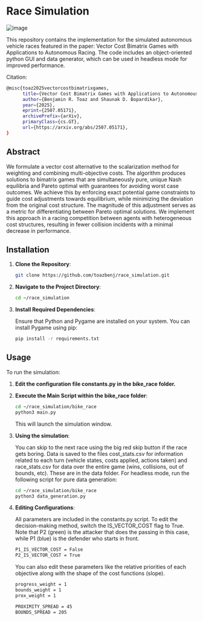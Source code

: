 # Race Simulation 
 
![image](race_demo4.GIF)

This repository contains the implementation for the simulated autonomous vehicle races featured in the paper: Vector Cost Bimatrix Games with Applications to Autonomous Racing. The code includes an object-oriented python GUI and data generator, which can be used in headless mode for improved performance. 

Citation:
```bash
@misc{toaz2025vectorcostbimatrixgames,
      title={Vector Cost Bimatrix Games with Applications to Autonomous Racing}, 
      author={Benjamin R. Toaz and Shaunak D. Bopardikar},
      year={2025},
      eprint={2507.05171},
      archivePrefix={arXiv},
      primaryClass={cs.GT},
      url={https://arxiv.org/abs/2507.05171}, 
}
```

## Abstract

We formulate a vector cost alternative to the scalarization method for weighting and
combining multi-objective costs. The algorithm produces solutions to bimatrix games that are
simultaneously pure, unique Nash equilibria and Pareto optimal with guarantees for avoiding
worst case outcomes. We achieve this by enforcing exact potential game constraints to guide
cost adjustments towards equilibrium, while minimizing the deviation from the original cost
structure. The magnitude of this adjustment serves as a metric for differentiating between
Pareto optimal solutions. We implement this approach in a racing competition between agents
with heterogeneous cost structures, resulting in fewer collision incidents with a minimal decrease
in performance.


## Installation

1. **Clone the Repository**:

   ```bash
   git clone https://github.com/toazbenj/race_simulation.git
   ```

2. **Navigate to the Project Directory**:

   ```bash
   cd ~/race_simulation
   ```

3. **Install Required Dependencies**:

   Ensure that Python and Pygame are installed on your system. You can install Pygame using pip:

   ```bash
   pip install -r requirements.txt
   ```

## Usage

To run the simulation:
1. **Edit the configuration file constants.py in the bike_race folder.**
   
2. **Execute the Main Script within the bike_race folder**:

   ```bash
   cd ~/race_simulation/bike_race
   python3 main.py
   ```

   This will launch the simulation window.

3. **Using the simulation**:

   You can skip to the next race using the big red skip button if the race gets boring. Data is saved to the files cost_stats.csv for information related to each turn (vehicle states, costs applied, actions taken) and race_stats.csv for data over the entire game (wins, collisions, out of bounds, etc). These are in the data folder. For headless mode, run the following script for pure data generation:
   ```bash
   cd ~/race_simulation/bike_race
   python3 data_generation.py
   ```
3. **Editing Configurations**:

   All parameters are included in the constants.py script. To edit the decision-making method, switch the IS_VECTOR_COST flag to True. Note that P2 (green) is the attacker that does the passing in this case, while P1 (blue) is the defender who starts in front.
   ```bash
   P1_IS_VECTOR_COST = False
   P2_IS_VECTOR_COST = True
   ```

   You can also edit these parameters like the relative priorities of each objective along with the shape of the cost functions (slope).
   ```bash
   progress_weight = 1
   bounds_weight = 1
   prox_weight = 1
   
   PROXIMITY_SPREAD = 45
   BOUNDS_SPREAD = 205
   ```
   

